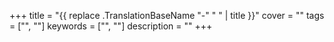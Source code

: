 +++
title = "{{ replace .TranslationBaseName "-" " " | title }}"
cover = ""
tags = ["", ""]
keywords = ["", ""]
description = ""
+++
